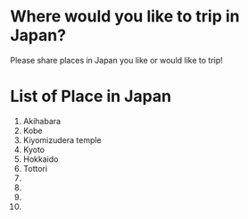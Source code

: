 # Where would you like to trip in Japan?
Please share places in Japan you like or would like to trip!

# List of Place in Japan
1. Akihabara
2. Kobe
3. Kiyomizudera temple
4. Kyoto
5. Hokkaido
6. Tottori
7.
8.
9.
10.
